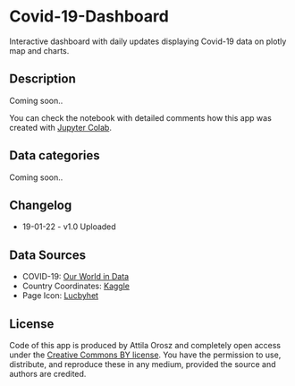# Covid-19-Dashboard
Interactive dashboard with daily updates displaying Covid-19 data on plotly map and charts.  

## Description
Coming soon..

You can check the notebook with detailed comments how this app was created with [Jupyter Colab](https://drive.google.com/file/d/1StLDRJ7LVoPS10AULBxVOJo8rDqnt3U8/view?usp=sharing).

## Data categories
Coming soon..

## Changelog
- 19-01-22 - v1.0 Uploaded  

## Data Sources
- COVID-19: [Our World in Data](https://github.com/owid/covid-19-data/tree/master/public/data)
- Country Coordinates: [Kaggle](https://www.kaggle.com/nikitagrec/world-capitals-gps)
- Page Icon: [Lucbyhet](https://en.wikipedia.org/wiki/File:Coronavirus_icon.svg) 
        
## License 
Code of this app is produced by Attila Orosz and completely open access under the [Creative Commons BY license](https://creativecommons.org/licenses/by/4.0/). You have the permission to use, distribute, and reproduce these in any medium, provided the source and authors are credited.

